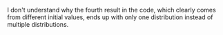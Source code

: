 I don't understand why the fourth result in the code, which clearly comes from different initial values, ends up with only one distribution instead of multiple distributions.
